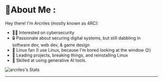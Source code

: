 <div align="center">


</div>

# 💫About Me :

Hey there! I'm Arcriles (mostly known as 4RC):

- 👨‍💻 Interested on cybersecurity
- 🔒 Passionate about securing digital systems, but still dabbling in software dev, web dev, & game design
- 🐧 Linux fan (I use Linux, because I'm bored looking at the window 😉)
- 🚀 Leading projects, breaking things, and reinstalling Linux
- 🤖 Skilled at using generative AI tools.



![arcriles's Stats](https://github-readme-stats.vercel.app/api?username=arcriles&theme=graywhite&show_icons=true&hide_border=false&count_private=true)

---

